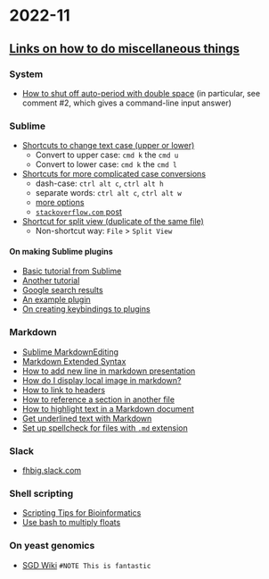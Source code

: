 
# 2022-11
## [Links on how to do miscellaneous things](#links-on-how-to-do-miscellaneous-things)
### System
- [How to shut off auto-period with double space](https://stackoverflow.com/questions/42566449/avoid-auto-period-character-after-quick-type-space-in-sublime-text-3) (in particular, see comment #2, which gives a command-line input answer)

### Sublime
- [Shortcuts to change text case (upper or lower)](https://www.nobledesktop.com/blog/change-text-case-in-sublime-text)
    + Convert to upper case: `cmd k` the `cmd u`
    + Convert to lower case: `cmd k` the `cmd l`
- [Shortcuts for more complicated case conversions](https://github.com/jdavisclark/CaseConversion)
    + dash-case: `ctrl alt c`, `ctrl alt h`
    + separate words: `ctrl alt c`, `ctrl alt w`
    + [more options](https://github.com/jdavisclark/CaseConversion#keybindings)
    + [`stackoverflow.com` post](https://stackoverflow.com/questions/68735093/insert-hyphens-between-each-space-on-sublime-text)
- [Shortcut for split view (duplicate of the same file)](https://stackoverflow.com/questions/69201917/how-to-create-a-keyboard-shortcut-for-split-view-duplicate-of-the-same-file-in)
    + Non-shortcut way: `File` > `Split View`

#### On making Sublime plugins
- [Basic tutorial from Sublime](https://docs.sublimetext.io/guide/extensibility/plugins/)
- [Another tutorial](https://betterprogramming.pub/how-to-create-your-own-sublime-text-plugin-2731e75f52d5)
- [Google search results](https://www.google.com/search?q=how+to+write+a+sublime+plugin&oq=how+to+write+a+sublime+plugin&aqs=chrome..69i57j33i160j33i22i29i30l3.6346j0j7&sourceid=chrome&ie=UTF-8)
- [An example plugin](https://github.com/liangzr/WDMLMarkup/blob/master/encode_html_entities.py)
- [On creating keybindings to plugins](https://forum.sublimetext.com/t/how-to-create-key-binding-to-python-script/4589)

### Markdown
- [Sublime MarkdownEditing](MarkdownEditing)
- [Markdown Extended Syntax](https://www.markdownguide.org/extended-syntax)
- [How to add new line in markdown presentation](https://stackoverflow.com/questions/33191744/how-to-add-new-line-in-markdown-presentation)
- [How do I display local image in markdown?](https://stackoverflow.com/questions/41604263/how-do-i-display-local-image-in-markdown)
- [How to link to headers](https://stackoverflow.com/questions/51221730/markdown-link-to-header)
- [How to reference a section in another file](https://stackoverflow.com/questions/51187658/markdown-reference-to-section-from-another-file)
- [How to highlight text in a Markdown document](https://stackoverflow.com/questions/25104738/text-highlight-in-markdown)
- [Get underlined text with Markdown](https://stackoverflow.com/questions/3003476/get-underlined-text-with-markdown)
- [Set up spellcheck for files with `.md` extension](https://stackoverflow.com/questions/28986782/sublime-text-spell-check-but-only-certain-file-extensions)

### Slack
- [fhbig.slack.com](https://fhbig.slack.com/)

### Shell scripting
- [Scripting Tips for Bioinformatics](https://informatics.fas.harvard.edu/scripting-tips-for-bioinformatics.html)
- [Use bash to multiply floats](https://stackoverflow.com/questions/26003503/utilizing-bash-to-multiply-an-interger-by-a-float-with-an-if-statement)

### On yeast genomics
- [SGD Wiki](https://wiki.yeastgenome.org/index.php/Main_Page)  `#NOTE This is fantastic`
